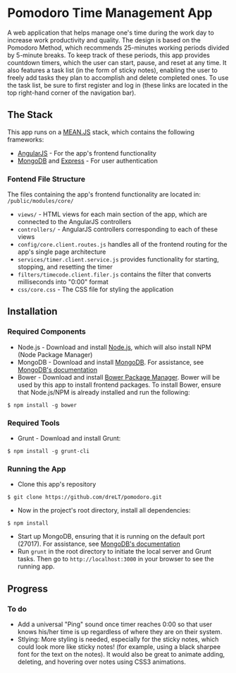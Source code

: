 # Pomodoro Time Management App

A web application that helps manage one's time during the work day to increase work productivity and quality. The design is based on the Pomodoro Method, which recommends 25-minutes working periods divided by 5-minute breaks. To keep track of these periods, this app provides countdown timers, which the user can start, pause, and reset at any time. It also features a task list (in the form of sticky notes), enabling the user to freely add tasks they plan to accomplish and delete completed ones. To use the task list, be sure to first register and log in (these links are located in the top right-hand corner of the navigation bar).

## The Stack
This app runs on a [MEAN.JS](http://meanjs.org) stack, which contains the following frameworks:
* [AngularJS](https://angularjs.org/) - For the app's frontend functionality
* [MongoDB](http://mongodb.org/) and [Express](http://expressjs.com/) - For user authentication

### Fontend File Structure
The files containing the app's frontend functionality are located in: `/public/modules/core/`
* `views/` - HTML views for each main section of the app, which are connected to the AngularJS controllers
* `controllers/` - AngularJS controllers corresponding to each of these views
* `config/core.client.routes.js` handles all of the frontend routing for the app's single page architecture
* `services/timer.client.service.js` provides functionality for starting, stopping, and resetting the timer
* `filters/timecode.client.filer.js` contains the filter that converts milliseconds into "0:00" format
* `css/core.css` - The CSS file for styling the application

## Installation

### Required Components
* Node.js - Download and install [Node.js](https://nodejs.org/download/), which will also install NPM (Node Package Manager)
* MongoDB - Download and install [MongoDB](http://www.mongodb.org/downloads). For assistance, see [MongoDB's documentation](http://docs.mongodb.org/manual/)
* Bower - Download and install [Bower Package Manager](http://bower.io/). Bower will be used by this app to install frontend packages. To install Bower, ensure that Node.js/NPM is already installed and run the following:
```
$ npm install -g bower
```

### Required Tools
* Grunt - Download and install Grunt:
```
$ npm install -g grunt-cli
```

### Running the App
* Clone this app's repository
```
$ git clone https://github.com/dreLT/pomodoro.git
```
* Now in the project's root directory, install all dependencies:
```
$ npm install
```
* Start up MongoDB, ensuring that it is running on the default port (27017). For assistance, see [MongoDB's documentation](http://docs.mongodb.org/manual/)
* Run `grunt` in the root directory to initiate the local server and Grunt tasks. Then go to `http://localhost:3000` in your browser to see the running app.

## Progress

### To do
* Add a universal "Ping" sound once timer reaches 0:00 so that user knows his/her time is up regardless of where they are on their system.
* Stlying: More styling is needed, especially for the sticky notes, which could look more like sticky notes! (for example, using a black sharpee font for the text on the notes). It would also be great to animate adding, deleting, and hovering over notes using CSS3 animations.